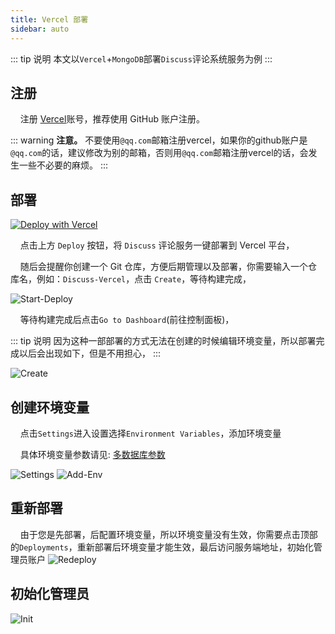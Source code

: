 ```yaml
---
title: Vercel 部署
sidebar: auto
---
```


::: tip 说明
本文以`Vercel`+`MongoDB`部署`Discuss`评论系统服务为例
:::

## 注册

&nbsp;&nbsp;&nbsp;&nbsp;注册 [Vercel](https://vercel.com/signup)账号，推荐使用 GitHub 账户注册。

::: warning
**注意。** 不要使用`@qq.com`邮箱注册vercel，如果你的github账户是`@qq.com`的话，建议修改为别的邮箱，否则用`@qq.com`邮箱注册vercel的话，会发生一些不必要的麻烦。
:::

## 部署

[![Deploy with Vercel](https://vercel.com/button)](https://vercel.com/new/clone?repository-url=https://github.com/Lete114/Discuss-Deploy/tree/Vercel)

&nbsp;&nbsp;&nbsp;&nbsp;点击上方 `Deploy` 按钮，将 `Discuss` 评论服务一键部署到 Vercel 平台，

&nbsp;&nbsp;&nbsp;&nbsp;随后会提醒你创建一个 Git 仓库，方便后期管理以及部署，你需要输入一个仓库名，例如：`Discuss-Vercel`，点击 `Create`，等待构建完成，

![Start-Deploy](/img/deploy/Vercel-ServerLess-Deploy/Start-Deploy.png)

&nbsp;&nbsp;&nbsp;&nbsp;等待构建完成后点击`Go to Dashboard`(前往控制面板)，

::: tip 说明
因为这种一部部署的方式无法在创建的时候编辑环境变量，所以部署完成以后会出现如下，但是不用担心，
:::

![Create](/img/deploy/Vercel-ServerLess-Deploy/Create.png)

## 创建环境变量

&nbsp;&nbsp;&nbsp;&nbsp;点击`Settings`进入设置选择`Environment Variables`，添加环境变量

&nbsp;&nbsp;&nbsp;&nbsp;具体环境变量参数请见: [多数据库参数](/guide/More-DataBase.html)

![Settings](/img/deploy/Vercel-ServerLess-Deploy/Settings.png)
![Add-Env](/img/deploy/Vercel-ServerLess-Deploy/Add-Env.png)

## 重新部署

&nbsp;&nbsp;&nbsp;&nbsp;由于您是先部署，后配置环境变量，所以环境变量没有生效，你需要点击顶部的`Deployments`，重新部署后环境变量才能生效，最后访问服务端地址，初始化管理员账户
![Redeploy](/img/deploy/Vercel-ServerLess-Deploy/Redeploy.png)

## 初始化管理员

![Init](/img/deploy/Vercel-ServerLess-Deploy/Init.png)
